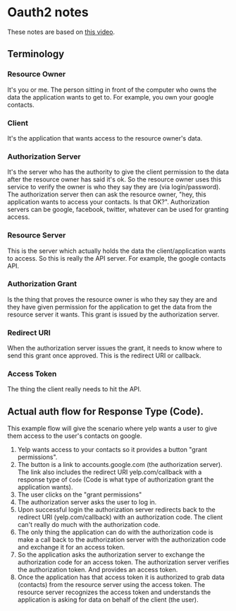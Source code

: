 # Oauth2 notes
These notes are based on [this video](https://www.youtube.com/watch?v=996OiexHze0).

## Terminology

### Resource Owner
It's you or me. The person sitting in front of the computer who owns the data the application wants to get to. For example, you own your google contacts.

### Client
It's the application that wants access to the resource owner's data.

### Authorization Server
It's the server who has the authority to give the client permission to the data after the resource owner has said it's ok. So the resource owner uses this
service to verify the owner is who they say they are (via login/password). The authorization server then can ask the resource owner, "hey, this application
wants to access your contacts. Is that OK?". Authorization servers can be google, facebook, twitter, whatever can be used for granting access.

### Resource Server
This is the server which actually holds the data the client/application wants to access. So this is really the API server. For example, the google contacts API.

### Authorization Grant
Is the thing that proves the resource owner is who they say they are and they have given permission for the application to get the data from the resource server
it wants. This grant is issued by the authorization server.

### Redirect URI
When the authorization server issues the grant, it needs to know where to send this grant once approved. This is the redirect URI or callback.

### Access Token
The thing the client really needs to hit the API.

## Actual auth flow for Response Type (Code).
This example flow will give the scenario where yelp wants a user to give them access to the user's contacts on google.

1. Yelp wants access to your contacts so it provides a button "grant permissions".
1. The button is a link to accounts.google.com (the authorization server). The link also includes the redirect URI yelp.com/callback with a response type of `Code` (Code is what type of authorization grant the application wants).
1. The user clicks on the "grant permissions"
1. The authorization server asks the user to log in.
1. Upon successful login the authorization server redirects back to the redirect URI (yelp.com/callback) with an authorization code. The client can't really do much with the authorization code. 
1. The only thing the application can do with the authorization code is make a call back to the authorization server with the authorization code and exchange it for an access token.
1. So the application asks the authorization server to exchange the authorization code for an access token. The authorization server verifies the authorization token. And provides an access token.
1. Once the application has that access token it is authorized to grab data (contacts) from the resource server using the access token. The resource server recognizes the access token and understands the application is asking for data on behalf of the client (the user).

